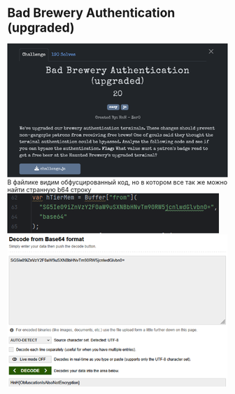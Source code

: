 # Bad Brewery Authentication (upgraded)

![img.png](task%2Fimg.png)\
В файлике видим обфусцированный код, но в котором все так же можно найти странную b64 строку\
![img.png](img.png)\
![img_1.png](img_1.png)